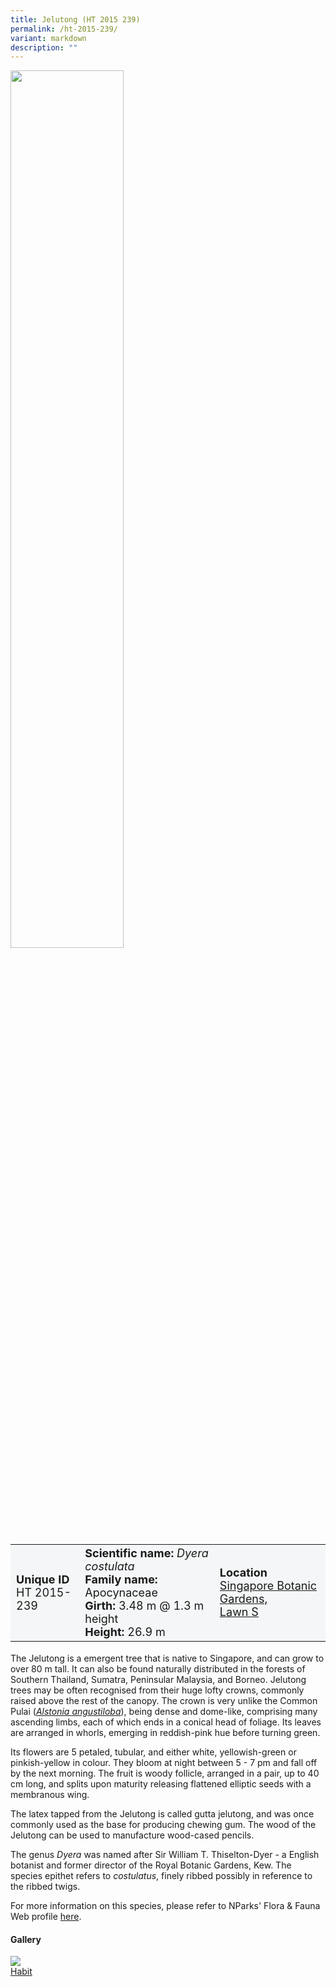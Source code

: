 ```yaml
---
title: Jelutong (HT 2015 239)
permalink: /ht-2015-239/
variant: markdown
description: ""
---
```

<div class="isomer-image-wrapper">
<img style="width: 60%" src="/images/Heritage_trees_photos/rain_tree_ht_2005_45-habit.jpg">
</div><table style="minWidth: 100px; font-size: 18px; background: #F4F6F7">
<tbody><tr>
<td rowspan="1" colspan="1">
<strong>Unique ID</strong>
<br>HT 2015-239
</td>
<td rowspan="1" colspan="1">
	<strong>Scientific name:</strong> <em>Dyera costulata</em>
<br><strong>Family name: </strong>Apocynaceae
<br><strong>Girth: </strong>3.48 m @ 1.3 m height
<br><strong>Height: </strong>26.9 m
</td>
<td rowspan="1" colspan="1">
<strong>Location</strong><a href="https://www.onemap.gov.sg/?lat=1.311029999996307&amp;lng=103.81581999999976">
 <br>Singapore Botanic Gardens,<br>Lawn S</a>
</td>
</tr>
</tbody>
</table>
<p>The Jelutong is a emergent tree that is native to Singapore, and can grow to over 80 m tall. It can also be found naturally distributed in the forests of Southern Thailand, Sumatra, Peninsular Malaysia, and Borneo. Jelutong trees may be often recognised from their huge lofty crowns, commonly raised above the rest of the canopy. The crown is very unlike the Common Pulai (<a href="https://www.nparks.gov.sg/florafaunaweb/flora/2/7/2704"><em>Alstonia angustiloba</em></a>), being dense and dome-like, comprising many ascending limbs, each of which ends in a conical head of foliage. Its leaves are arranged in whorls, emerging in reddish-pink hue before turning green.</p>

<p>Its flowers are 5 petaled, tubular, and either white, yellowish-green or pinkish-yellow in colour. They bloom at night between 5 - 7 pm and fall off by the next morning. The fruit is woody follicle, arranged in a pair, up to 40 cm long, and splits upon maturity releasing flattened elliptic seeds with a membranous wing.</p>

<p>The latex tapped from the Jelutong is called gutta jelutong, and was once commonly used as the base for producing chewing gum. The wood of the Jelutong can be used to manufacture wood-cased pencils.</p>

<p>The genus <em>Dyera</em> was named after Sir William T. Thiselton-Dyer - a English botanist and former director of the Royal Botanic Gardens, Kew. The species epithet refers to&nbsp;<em>costulatus</em>, finely ribbed possibly in reference to the ribbed twigs.</p>

<p>For more information on this species, please refer to NParks' Flora &amp; Fauna Web profile <a href="https://www.nparks.gov.sg/florafaunaweb/flora/4/1/4185">here</a>.</p>

<h4><b>Gallery</b></h4>
<div class="isomer-card-grid">
<a href="/images/Heritage_trees_photos/rain_tree_ht_2005_45-habit.jpg" class="isomer-card">
<div class="isomer-card-image">
<div class="isomer-image-wrapper"><img src="/images/Heritage_trees_photos/rain_tree_ht_2005_45-habit.jpg"></div></div>
<div class="isomer-card-body"><div class="isomer-card-title">Habit</div></div></a><p></p></div>